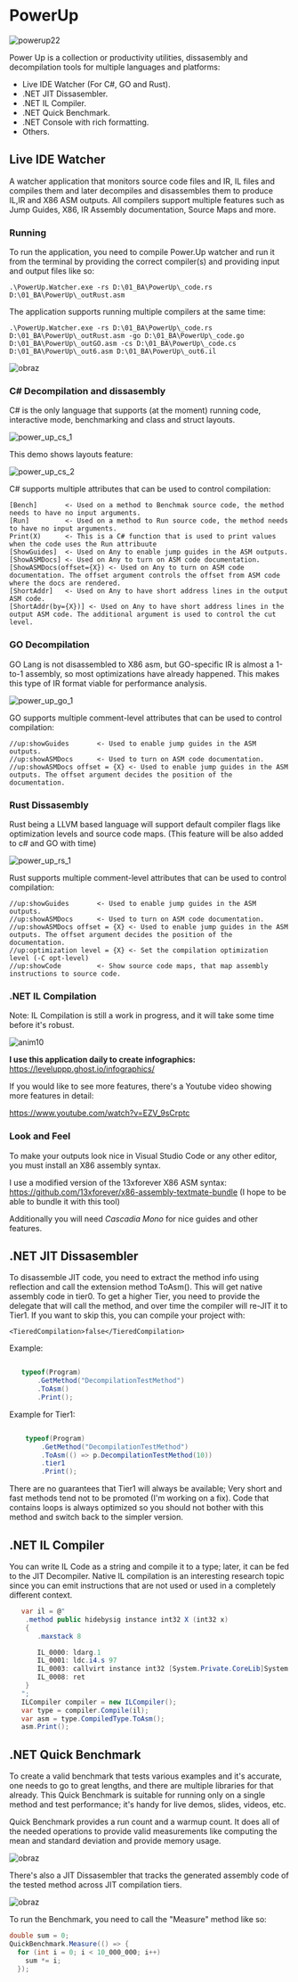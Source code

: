# PowerUp


![powerup22](https://user-images.githubusercontent.com/752380/142743460-5827b232-f0ec-4240-9eaa-0947fcc3a87c.png)

Power Up is a collection or productivity utilities, dissasembly and decompilation tools for multiple languages and platforms:

* Live IDE Watcher (For C#, GO and Rust).
* .NET JIT Dissasembler.
* .NET IL Compiler.
* .NET Quick Benchmark.
* .NET Console with rich formatting.
* Others.

## Live IDE Watcher

A watcher application that monitors source code files and IR, IL files and compiles them and later decompiles and disassembles them to produce IL,IR and X86 ASM outputs. All compilers support multiple features such as Jump Guides, X86, IR Assembly documentation, Source Maps and more.

### Running

To run the application, you need to compile Power.Up watcher and run it from the terminal by providing the correct compiler(s) and providing input and output files like so:

```
.\PowerUp.Watcher.exe -rs D:\01_BA\PowerUp\_code.rs D:\01_BA\PowerUp\_outRust.asm
```

The application supports running multiple compilers at the same time:

```
.\PowerUp.Watcher.exe -rs D:\01_BA\PowerUp\_code.rs D:\01_BA\PowerUp\_outRust.asm -go D:\01_BA\PowerUp\_code.go D:\01_BA\PowerUp\_outGO.asm -cs D:\01_BA\PowerUp\_code.cs D:\01_BA\PowerUp\_out6.asm D:\01_BA\PowerUp\_out6.il
```

![obraz](https://user-images.githubusercontent.com/752380/142760629-f0d84b83-5357-40b4-8b2b-f221aca1bb99.png)


### C# Decompilation and dissasembly

C# is the only language that supports (at the moment) running code, interactive mode, benchmarking and class and struct layouts.

![power_up_cs_1](https://user-images.githubusercontent.com/752380/142741796-883cc8ac-259e-4e7b-9c76-624b8e3b7370.gif)

This demo shows layouts feature:

![power_up_cs_2](https://user-images.githubusercontent.com/752380/142742770-ee02faca-f1f9-448c-9e70-f635a147f671.gif)

C# supports multiple attributes that can be used to control compilation:

```
[Bench]       <- Used on a method to Benchmak source code, the method needs to have no input arguments.
[Run]         <- Used on a method to Run source code, the method needs to have no input arguments.
Print(X)      <- This is a C# function that is used to print values when the code uses the Run attribuute
[ShowGuides]  <- Used on Any to enable jump guides in the ASM outputs.
[ShowASMDocs] <- Used on Any to turn on ASM code documentation.
[ShowASMDocs(offset={X}) <- Used on Any to turn on ASM code documentation. The offset argument controls the offset from ASM code where the docs are rendered.
[ShortAddr]   <- Used on Any to have short address lines in the output ASM code.
[ShortAddr(by={X})] <- Used on Any to have short address lines in the output ASM code. The additional argument is used to control the cut level. 
```

### GO Decompilation

GO Lang is not disassembled to X86 asm, but GO-specific IR is almost a 1-to-1 assembly, so most optimizations have already happened. This makes this type of IR format viable for performance analysis.

![power_up_go_1](https://user-images.githubusercontent.com/752380/142741977-dd8e038a-c6a1-425a-bb07-5241762dfd14.gif)

GO supports multiple comment-level attributes that can be used to control compilation:

```
//up:showGuides       <- Used to enable jump guides in the ASM outputs.
//up:showASMDocs      <- Used to turn on ASM code documentation.
//up:showASMDocs offset = {X} <- Used to enable jump guides in the ASM outputs. The offset argument decides the position of the documentation.
```

### Rust Dissasembly

Rust being a LLVM based language will support default compiler flags like optimization levels and source code maps. (This feature will be also added to c# and GO with time)

![power_up_rs_1](https://user-images.githubusercontent.com/752380/142742163-5c4907ad-754c-41b0-bc40-e8ad05288aa2.gif)

Rust supports multiple comment-level attributes that can be used to control compilation:

```
//up:showGuides       <- Used to enable jump guides in the ASM outputs.
//up:showASMDocs      <- Used to turn on ASM code documentation.
//up:showASMDocs offset = {X} <- Used to enable jump guides in the ASM outputs. The offset argument decides the position of the documentation.
//up:optimization level = {X} <- Set the compilation optimization level (-C opt-level)
//up:showCode         <- Show source code maps, that map assembly instructions to source code.
```

### .NET IL Compilation

Note: IL Compilation is still a work in progress, and it will take some time before it's robust.

![anim10](https://user-images.githubusercontent.com/752380/131910137-70f0ee68-b4fa-4bf3-b727-1a4ddaf86384.gif)

**I use this application daily to create infographics:** https://leveluppp.ghost.io/infographics/

If you would like to see more features, there's a Youtube video showing more features in detail:

https://www.youtube.com/watch?v=EZV_9sCrptc

### Look and Feel

To make your outputs look nice in Visual Studio Code or any other editor, you must install an X86 assembly syntax.

I use a modified version of the 13xforever X86 ASM syntax: https://github.com/13xforever/x86-assembly-textmate-bundle
(I hope to be able to bundle it with this tool)


Additionally you will need *Cascadia Mono* for nice guides and other features.

## .NET JIT Dissasembler

To disassemble JIT code, you need to extract the method info using reflection and call the extension method ToAsm(). This will get native assembly code in tier0. To get a higher Tier, you need to provide the delegate that will call the method, and over time the compiler will re-JIT it to Tier1. If you want to skip this, you can compile your project with:  

```<TieredCompilation>false</TieredCompilation>```

Example:

```csharp

   typeof(Program)
       .GetMethod("DecompilationTestMethod")
       .ToAsm()
       .Print();
```

Example for Tier1:

```csharp

    typeof(Program)
        .GetMethod("DecompilationTestMethod")
        .ToAsm(() => p.DecompilationTestMethod(10))
        .tier1
        .Print();
```

There are no guarantees that Tier1 will always be available; Very short and fast methods tend not to be promoted (I'm working on a fix). Code that contains loops is always optimized so you should not bother with this method and switch back to the simpler version.

## .NET IL Compiler 

You can write IL Code as a string and compile it to a type; later, it can be fed to the JIT Decompiler. Native IL compilation is an interesting research topic since you can emit instructions that are not used or used in a completely different context.

```csharp
   var il = @"
    .method public hidebysig instance int32 X (int32 x) 
    {
       .maxstack 8

       IL_0000: ldarg.1
       IL_0001: ldc.i4.s 97
       IL_0003: callvirt instance int32 [System.Private.CoreLib]System.String::IndexOf(char)
       IL_0008: ret
    }
   "; 
   ILCompiler compiler = new ILCompiler();
   var type = compiler.Compile(il);
   var asm = type.CompiledType.ToAsm();
   asm.Print();
```

## .NET Quick Benchmark

To create a valid benchmark that tests various examples and it's accurate, one needs to go to great lengths, and there are multiple libraries for that already. This Quick Benchmark is suitable for running only on a single method and test performance; it's handy for live demos, slides, videos, etc. 

Quick Benchmark provides a run count and a warmup count. It does all of the needed operations to provide valid measurements like computing the mean and standard deviation and provide memory usage.

![obraz](https://user-images.githubusercontent.com/752380/97169473-6c9baf00-178a-11eb-88d1-a245a482662b.png)

There's also a JIT Dissasembler that tracks the generated assembly code of the tested method across JIT compilation tiers. 

![obraz](https://user-images.githubusercontent.com/752380/97169562-8dfc9b00-178a-11eb-8ba6-6b919e53a686.png)

To run the Benchmark, you need to call the "Measure" method like so:

```csharp
double sum = 0;
QuickBenchmark.Measure(() => {
  for (int i = 0; i < 10_000_000; i++)
    sum *= i;
  });

```

